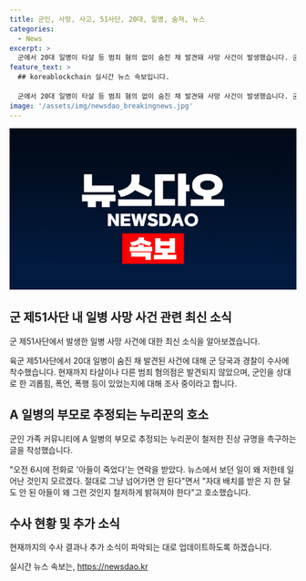 ```yaml
---
title: 군인, 사망, 사고, 51사단, 20대, 일병, 숨져, 뉴스
categories:
  - News
excerpt: >
  군에서 20대 일병이 타살 등 범죄 혐의 없이 숨진 채 발견돼 사망 사건이 발생했습니다. 군과 경찰은 괴롭힘 여부를 조사 중이며, 사고 경위를 확인 중입니다. 사고 발생에 대해 가족과 누리꾼은 진상규명을 요구하고 있습니다. 숨진 일병의 부모로 추정되는 누리꾼은 자대 배치를 받은 지 한 달도 안 된 아들이 왜 그런 것인지 철저하게 밝혀져야 한다고 호소했습니다. (150자)
feature_text: >
  ## koreablockchain 실시간 뉴스 속보입니다.

  군에서 20대 일병이 타살 등 범죄 혐의 없이 숨진 채 발견돼 사망 사건이 발생했습니다. 군과 경찰은 괴롭힘 여부를 조사 중이며, 사고 경위를 확인 중입니다. 사고 발생에 대해 가족과 누리꾼은 진상규명을 요구하고 있습니다. 숨진 일병의 부모로 추정되는 누리꾼은 자대 배치를 받은 지 한 달도 안 된 아들이 왜 그런 것인지 철저하게 밝혀져야 한다고 호소했습니다. (150자)
image: '/assets/img/newsdao_breakingnews.jpg'
---
```


<p><img src="/assets/img/newsdao_breakingnews.jpg" alt="koreablockchain 속보" /></p>

<h2 data-ke-size="size26">군 제51사단 내 일병 사망 사건 관련 최신 소식</h2>

<p>군 제51사단에서 발생한 일병 사망 사건에 대한 최신 소식을 알아보겠습니다.</p>

<p data-ke-size="size16">육군 제51사단에서 20대 일병이 숨진 채 발견된 사건에 대해 군 당국과 경찰이 수사에 착수했습니다. 현재까지 타살이나 다른 범죄 혐의점은 발견되지 않았으며, 군인을 상대로 한 괴롭힘, 폭언, 폭행 등이 있었는지에 대해 조사 중이라고 합니다.</p>

<h2 data-ke-size="size26">A 일병의 부모로 추정되는 누리꾼의 호소</h2>

<p>군인 가족 커뮤니티에 A 일병의 부모로 추정되는 누리꾼이 철저한 진상 규명을 촉구하는 글을 작성했습니다.</p>

<p data-ke-size="size16">"오전 6시에 전화로 '아들이 죽었다'는 연락을 받았다. 뉴스에서 보던 일이 왜 저한테 일어난 것인지 모르겠다. 절대로 그냥 넘어가면 안 된다"면서 "자대 배치를 받은 지 한 달도 안 된 아들이 왜 그런 것인지 철저하게 밝혀져야 한다"고 호소했습니다.</p>

<h2 data-ke-size="size26">수사 현황 및 추가 소식</h2>

<p>현재까지의 수사 결과나 추가 소식이 파악되는 대로 업데이트하도록 하겠습니다.</p>
실시간 뉴스 속보는, <a href="https://newsdao.kr" rel="dofollow">https://newsdao.kr</a>


